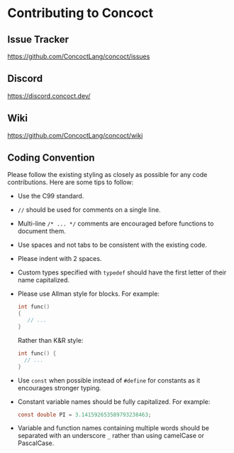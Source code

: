 # Contributing to Concoct

## Issue Tracker

https://github.com/ConcoctLang/concoct/issues

## Discord

https://discord.concoct.dev/

## Wiki

https://github.com/ConcoctLang/concoct/wiki

## Coding Convention

Please follow the existing styling as closely as possible for any code contributions. Here are some tips to follow:

* Use the C99 standard.

* `//` should be used for comments on a single line.

* Multi-line `/* ... */` comments are encouraged before functions to document them.

* Use spaces and not tabs to be consistent with the existing code.

* Please indent with 2 spaces.

* Custom types specified with `typedef` should have the first letter of their name capitalized.

* Please use Allman style for blocks. For example:
   ```c
   int func()
   {
      // ...
   }
   ```
   Rather than K&R style:
   ```c
   int func() {
     // ...
   }
   ```

* Use `const` when possible instead of `#define` for constants as it encourages stronger typing.

* Constant variable names should be fully capitalized. For example:
   ```c
   const double PI = 3.141592653589793238463;
   ```

* Variable and function names containing multiple words should be separated with an underscore `_` rather than using camelCase or PascalCase.
